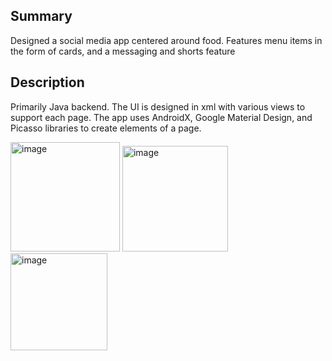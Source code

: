 Summary
-
Designed a social media app centered around food. Features menu items in the form of cards, and a messaging and shorts feature

Description
-
Primarily Java backend. The UI is designed in xml with various views to support each page. The app uses AndroidX, Google Material Design, and Picasso libraries to create elements of a page. 

<img width="175" alt="image" src="https://github.com/Omer1BC/App/assets/108303028/4234d013-0f65-4d3f-a09f-54e7c9766f61">

<img width="169" alt="image" src="https://github.com/Omer1BC/App/assets/108303028/f60924c0-d753-4fcf-a6d6-6b18690c7ee9">

<img width="155" alt="image" src="https://github.com/Omer1BC/App/assets/108303028/c07a3fd8-2059-4c13-bfd9-fe92d19537fd">





